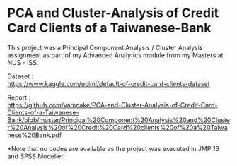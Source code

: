 # PCA and Cluster-Analysis of Credit Card Clients of a Taiwanese-Bank
This project was a Principal Component Analysis / Cluster Analysis assignment as part of my Advanced Analytics module from my Masters at NUS - ISS.

Dataset : </br>
https://www.kaggle.com/uciml/default-of-credit-card-clients-dataset

Report : </br>
https://github.com/yamcake/PCA-and-Cluster-Analysis-of-Credit-Card-Clients-of-a-Taiwanese-Bank/blob/master/Principal%20Component%20Analysis%20and%20Cluster%20Analysis%20of%20Credit%20Card%20clients%20of%20a%20Taiwanese%20Bank.pdf </br>

*Note that no codes are available as the project was executed in JMP 13 and SPSS Modeller.
